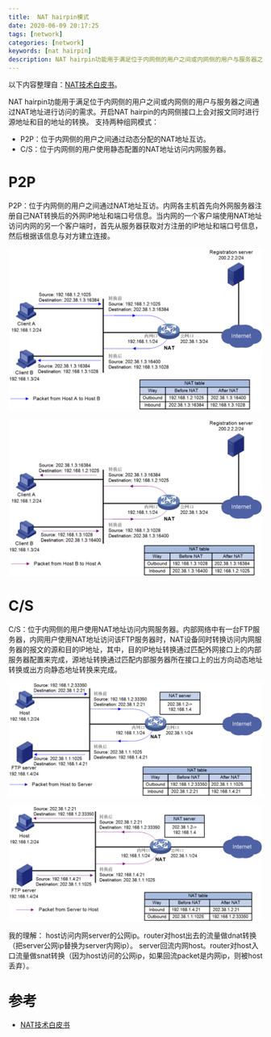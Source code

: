 ```yaml
---
title:  NAT hairpin模式
date: 2020-06-09 20:17:25
tags: [network]
categories: [network]
keywords: [nat hairpin]
description: NAT hairpin功能用于满足位于内网侧的用户之间或内网侧的用户与服务器之间通过NAT地址进行访问的需求。
---
```


以下内容整理自：[NAT技术白皮书](http://www.h3c.com/cn/Service/Document_Software/Document_Center/Home/Switches/00-Public/Trending/White_Paper/NAT_White_Paper-6W100/)。
<!-- more -->

NAT hairpin功能用于满足位于内网侧的用户之间或内网侧的用户与服务器之间通过NAT地址进行访问的需求。开启NAT hairpin的内网侧接口上会对报文同时进行源地址和目的地址的转换。
支持两种组网模式：
- P2P：位于内网侧的用户之间通过动态分配的NAT地址互访。
- C/S：位于内网侧的用户使用静态配置的NAT地址访问内网服务器。

# P2P

P2P：位于内网侧的用户之间通过NAT地址互访。内网各主机首先向外网服务器注册自己NAT转换后的外网IP地址和端口号信息。当内网的一个客户端使用NAT地址访问内网的另一个客户端时，首先从服务器获取对方注册的IP地址和端口号信息，然后根据该信息与对方建立连接。



![p2p-nat-1.png](p2p-nat-1.png)





![p2p-nat-2.png](p2p-nat-2.png)



# C/S

C/S：位于内网侧的用户使用NAT地址访问内网服务器。内部网络中有一台FTP服务器，内网用户使用NAT地址访问该FTP服务器时，NAT设备同时转换访问内网服务器的报文的源和目的IP地址，其中，目的IP地址转换通过匹配外网接口上的内部服务器配置来完成，源地址转换通过匹配内部服务器所在接口上的出方向动态地址转换或出方向静态地址转换来完成。



![cs-nat-1.png](cs-nat-1.png)





![cs-nat-2.png](cs-nat-2.png)



我的理解：
host访问内网server的公网ip。router对host出去的流量做dnat转换（把server公网ip替换为server内网ip）。
server回流内网host。router对host入口流量做snat转换（因为host访问的公网ip，如果回流packet是内网ip，则被host丢弃）。

# 参考

- [NAT技术白皮书](http://www.h3c.com/cn/Service/Document_Software/Document_Center/Home/Switches/00-Public/Trending/White_Paper/NAT_White_Paper-6W100/)
